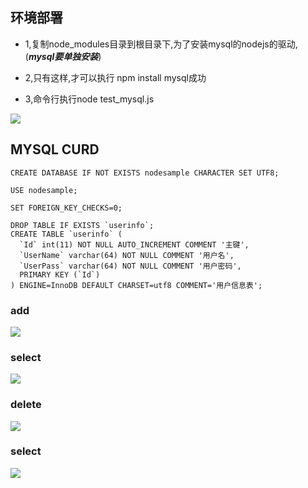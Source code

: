 ## 环境部署

- 1,复制node_modules目录到根目录下,为了安装mysql的nodejs的驱动,(***mysql要单独安装***)

- 2,只有这样,才可以执行 npm install mysql成功

- 3,命令行执行node test_mysql.js


![](https://github.com/zxx1988328/nodejs-mysql/blob/master/img/mysql_test.png)


## MYSQL CURD

	CREATE DATABASE IF NOT EXISTS nodesample CHARACTER SET UTF8;
	
	USE nodesample;
	
	SET FOREIGN_KEY_CHECKS=0;
	
	DROP TABLE IF EXISTS `userinfo`;
	CREATE TABLE `userinfo` (
	  `Id` int(11) NOT NULL AUTO_INCREMENT COMMENT '主键',
	  `UserName` varchar(64) NOT NULL COMMENT '用户名',
	  `UserPass` varchar(64) NOT NULL COMMENT '用户密码',
	  PRIMARY KEY (`Id`)
	) ENGINE=InnoDB DEFAULT CHARSET=utf8 COMMENT='用户信息表';


### add

![](https://github.com/zxx1988328/nodejs-mysql/blob/master/img/curd_result.png)

### select

![](https://github.com/zxx1988328/nodejs-mysql/blob/master/img/database.png)


### delete

![](https://github.com/zxx1988328/nodejs-mysql/blob/master/img/delete_data.png)

### select

![](https://github.com/zxx1988328/nodejs-mysql/blob/master/img/database.png)
